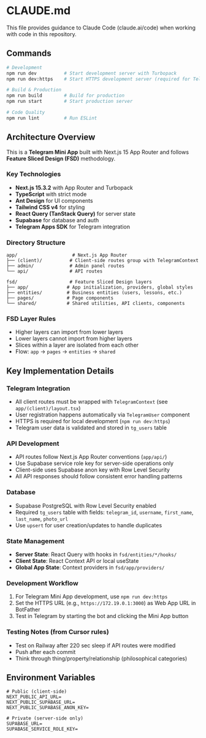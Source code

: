# CLAUDE.md

This file provides guidance to Claude Code (claude.ai/code) when working with code in this repository.

## Commands

```bash
# Development
npm run dev          # Start development server with Turbopack
npm run dev:https    # Start HTTPS development server (required for Telegram Mini App)

# Build & Production
npm run build        # Build for production
npm run start        # Start production server

# Code Quality
npm run lint         # Run ESLint
```

## Architecture Overview

This is a **Telegram Mini App** built with Next.js 15 App Router and follows **Feature Sliced Design (FSD)** methodology.

### Key Technologies
- **Next.js 15.3.2** with App Router and Turbopack
- **TypeScript** with strict mode
- **Ant Design** for UI components
- **Tailwind CSS v4** for styling
- **React Query (TanStack Query)** for server state
- **Supabase** for database and auth
- **Telegram Apps SDK** for Telegram integration

### Directory Structure

```
app/                    # Next.js App Router
├── (client)/          # Client-side routes group with TelegramContext
├── admin/             # Admin panel routes
└── api/               # API routes

fsd/                   # Feature Sliced Design layers
├── app/              # App initialization, providers, global styles
├── entities/         # Business entities (users, lessons, etc.)
├── pages/            # Page components
└── shared/           # Shared utilities, API clients, components
```

### FSD Layer Rules
- Higher layers can import from lower layers
- Lower layers cannot import from higher layers
- Slices within a layer are isolated from each other
- Flow: `app` → `pages` → `entities` → `shared`

## Key Implementation Details

### Telegram Integration
- All client routes must be wrapped with `TelegramContext` (see `app/(client)/layout.tsx`)
- User registration happens automatically via `TelegramUser` component
- HTTPS is required for local development (`npm run dev:https`)
- Telegram user data is validated and stored in `tg_users` table

### API Development
- API routes follow Next.js App Router conventions (`app/api/`)
- Use Supabase service role key for server-side operations only
- Client-side uses Supabase anon key with Row Level Security
- All API responses should follow consistent error handling patterns

### Database
- Supabase PostgreSQL with Row Level Security enabled
- Required `tg_users` table with fields: `telegram_id`, `username`, `first_name`, `last_name`, `photo_url`
- Use `upsert` for user creation/updates to handle duplicates

### State Management
- **Server State**: React Query with hooks in `fsd/entities/*/hooks/`
- **Client State**: React Context API or local useState
- **Global App State**: Context providers in `fsd/app/providers/`

### Development Workflow
1. For Telegram Mini App development, use `npm run dev:https`
2. Set the HTTPS URL (e.g., `https://172.19.0.1:3000`) as Web App URL in BotFather
3. Test in Telegram by starting the bot and clicking the Mini App button

### Testing Notes (from Cursor rules)
- Test on Railway after 220 sec sleep if API routes were modified
- Push after each commit
- Think through thing/property/relationship (philosophical categories)

## Environment Variables

```env
# Public (client-side)
NEXT_PUBLIC_API_URL=
NEXT_PUBLIC_SUPABASE_URL=
NEXT_PUBLIC_SUPABASE_ANON_KEY=

# Private (server-side only)
SUPABASE_URL=
SUPABASE_SERVICE_ROLE_KEY=
```